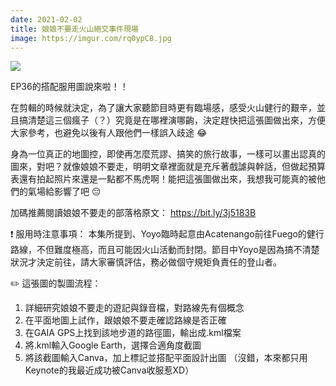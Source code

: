 ```yaml
---
date: 2021-02-02
title: 娘娘不要走火山絕交事件現場
image: https://imgur.com/rq0ypC8.jpg
---
```


![](https://imgur.com/rq0ypC8.jpg)

EP36的搭配服用圖說來啦！！

在剪輯的時候就決定，為了讓大家聽節目時更有臨場感，感受火山健行的艱辛，並且搞清楚這三個瘋子（？）究竟是在哪裡演哪齣，決定趕快把這張圖做出來，方便大家參考，也避免以後有人跟他們一樣誤入歧途 😂

身為一位真正的地圖控，即使再怎麼荒謬、搞笑的旅行故事，一樣可以畫出認真的圖來，對吧？就像娘娘不要走，明明文章裡面就是充斥著戲謔與幹話，但做起預算表還有拍起照片來還是一點都不馬虎啊！能把這張圖做出來，我想我可能真的被他們的氣場給影響了吧 😔

加碼推薦閱讀娘娘不要走的部落格原文： https://bit.ly/3j5183B

❗ 服用時注意事項：
本集所提到、Yoyo臨時起意由Acatenango前往Fuego的健行路線，不但難度極高，而且可能因火山活動而封閉。節目中Yoyo是因為搞不清楚狀況才決定前往，請大家審慎評估，務必做個守規矩負責任的登山者。

✏️ 這張圖的製圖流程：
1. 詳細研究娘娘不要走的遊記與錄音檔，對路線先有個概念
2. 在平面地圖上試作，跟娘娘不要走確認路線是否正確
3. 在GAIA GPS上找到該地步道的路徑圖，輸出成.kml檔案
4. 將.kml輸入Google Earth，選擇合適角度截圖
5. 將該截圖輸入Canva，加上標記並搭配平面設計出圖
（沒錯，本來都只用Keynote的我最近成功被Canva收服惹XD）